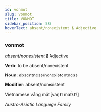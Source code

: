 ```yaml
---
id: vonmot
slug: vonmot
title: VONMOT
sidebar_position: 585
hoverText: absent/nonexistent § Adjective
---
```


### vonmot

*absent/nonexistent* **§** Adjective

**Verb**: to be absent/nonexistent

**Noun**: absentness/nonexistentness

**Modifier**: absent/nonexistent

Vietnamese vắng mặt [vaŋ˧˦ mat̚˧˨ʔ]

*Austro-Asiatic Language Family*